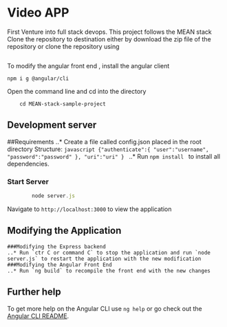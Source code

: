 # Video APP

First Venture into full stack devops. This project follows the MEAN stack 
Clone the repository to destination either by download the zip file of the repository or clone the repository using 
```git clone -b develop https://github.com/kd112/MEAN-stack-sample-project.git
```
To modify the angular front end , install the angular client
```
npm i g @angular/cli
```
Open the command line and cd into the directory
```
    cd MEAN-stack-sample-project
```
## Development server
##Requirements
..* Create a file called config.json placed in the root directory
        Structure:
        ```javascript
            {"authenticate":{
            "user":"username",
            "password":"password"
            },
            "uri":"uri"
        }
        ```
..* Run `npm install ` to install all dependencies.
### Start Server
```javascript
        node server.js
```

Navigate to `http://localhost:3000` to view the application

## Modifying the Application
    ###Modifying the Express backend
    ..* Run `ctr C or command C` to stop the application and run `node server.js` to restart the application with the new modification
    ###Modifying the Angular Front End
    ..* Run `ng build` to recompile the front end with the new changes
## Further help

To get more help on the Angular CLI use `ng help` or go check out the [Angular CLI README](https://github.com/angular/angular-cli/blob/master/README.md).
